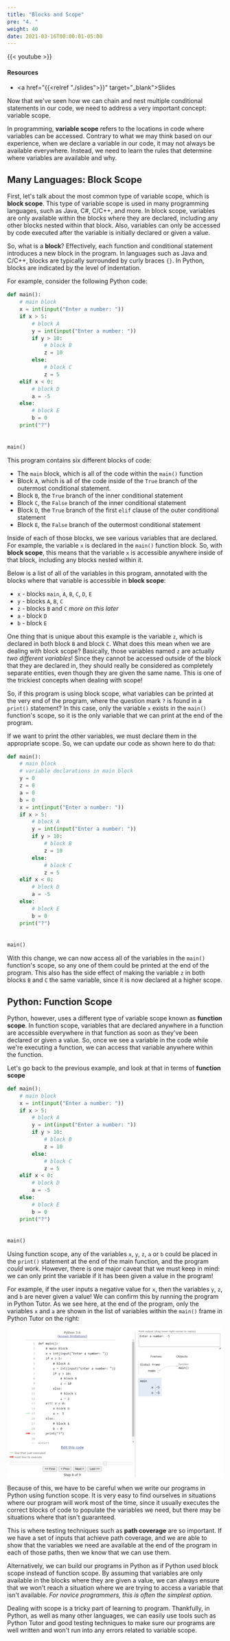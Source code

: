 ```yaml
---
title: "Blocks and Scope"
pre: "4. "
weight: 40
date: 2021-03-16T00:00:01-05:00
---
```


{{< youtube  >}}

#### Resources

* <a href="{{<relref "./slides">}}" target="_blank">Slides</a>

Now that we've seen how we can chain and nest multiple conditional statements in our code, we need to address a very important concept: variable scope.

In programming, **variable scope** refers to the locations in code where variables can be accessed. Contrary to what we may think based on our experience, when we declare a variable in our code, it may not always be available everywhere. Instead, we need to learn the rules that determine where variables are available and why. 

## Many Languages: Block Scope

First, let's talk about the most common type of variable scope, which is **block scope**. This type of variable scope is used in many programming languages, such as Java, C#, C/C++, and more. In block scope, variables are only available within the blocks where they are declared, including any other blocks nested within that block. Also, variables can only be accessed by code executed after the variable is initially declared or given a value. 

So, what is a **block**? Effectively, each function and conditional statement introduces a new block in the program. In languages such as Java and C/C++, blocks are typically surrounded by curly braces `{}`. In Python, blocks are indicated by the level of indentation. 

For example, consider the following Python code:

```python
def main():
    # main block
    x = int(input("Enter a number: "))
    if x > 5:
        # block A
        y = int(input("Enter a number: "))
        if y > 10: 
            # block B
            z = 10
        else:
            # block C
            z = 5
    elif x < 0:
        # block D
        a = -5
    else:
        # block E
        b = 0
    print("?")


main()
```

This program contains six different blocks of code:
* The `main` block, which is all of the code within the `main()` function
* Block `A`, which is all of the code inside of the `True` branch of the outermost conditional statement.
* Block `B`, the `True` branch of the inner conditional statement
* Block `C`, the `False` branch of the inner conditional statement
* Block `D`, the `True` branch of the first `elif` clause of the outer conditional statement
* Block `E`, the `False` branch of the outermost conditional statement

Inside of each of those blocks, we see various variables that are declared. For example, the variable `x` is declared in the `main()` function block. So, with **block scope**, this means that the variable `x` is accessible anywhere inside of that block, including any blocks nested within it.

Below is a list of all of the variables in this program, annotated with the blocks where that variable is accessible in **block scope**:

* `x` - blocks `main`, `A`, `B`, `C`, `D`, `E`
* `y` - blocks `A`, `B`, `C`
* `z` - blocks `B` and `C` _more on this later_
* `a` - block `D`
* `b` - block `E`

One thing that is unique about this example is the variable `z`, which is declared in both block `B` and block `C`. What does this mean when we are dealing with block scope? Basically, those variables named `z` are actually _two different variables_! Since they cannot be accessed outside of the block that they are declared in, they should really be considered as completely separate entities, even though they are given the same name. This is one of the trickiest concepts when dealing with scope! 

So, if this program is using block scope, what variables can be printed at the very end of the program, where the question mark `?` is found in a `print()` statement? In this case, only the variable `x` exists in the `main()` function's scope, so it is the only variable that we can print at the end of the program. 

If we want to print the other variables, we must declare them in the appropriate scope. So, we can update our code as shown here to do that:

```python
def main():
    # main block
    # variable declarations in main block
    y = 0
    z = 0
    a = 0
    b = 0
    x = int(input("Enter a number: "))
    if x > 5:
        # block A
        y = int(input("Enter a number: "))
        if y > 10: 
            # block B
            z = 10
        else:
            # block C
            z = 5
    elif x < 0:
        # block D
        a = -5
    else:
        # block E
        b = 0
    print("?")


main()
```

With this change, we can now access all of the variables in the `main()` function's scope, so any one of them could be printed at the end of the program. This also has the side effect of making the variable `z` in both blocks `B` and `C` the same variable, since it is now declared at a higher scope.

## Python: Function Scope

Python, however, uses a different type of variable scope known as **function scope**. In function scope, variables that are declared anywhere in a function are accessible everywhere in that function as soon as they've been declared or given a value. So, once we see a variable in the code while we're executing a function, we can access that variable anywhere within the function. 

Let's go back to the previous example, and look at that in terms of **function scope**

```python
def main():
    # main block
    x = int(input("Enter a number: "))
    if x > 5:
        # block A
        y = int(input("Enter a number: "))
        if y > 10: 
            # block B
            z = 10
        else:
            # block C
            z = 5
    elif x < 0:
        # block D
        a = -5
    else:
        # block E
        b = 0
    print("?")


main()
```

Using function scope, any of the variables `x`, `y`, `z`, `a` or `b` could be placed in the `print()` statement at the end of the main function, and the program _could_ work. However, there is one major caveat that we must keep in mind: we can only print the variable if it has been given a value in the program!

For example, if the user inputs a negative value for `x`, then the variables `y`, `z`, and `b` are never given a value! We can confirm this by running the program in Python Tutor. As we see here, at the end of the program, only the variables `x` and `a` are shown in the list of variables within the `main()` frame in Python Tutor on the right:

![Python Tutor](/images/lab9/tutor.png)

Because of this, we have to be careful when we write our programs in Python using function scope. It is very easy to find ourselves in situations where our program will work most of the time, since it usually executes the correct blocks of code to populate the variables we need, but there may be situations where that isn't guaranteed. 

This is where testing techniques such as **path coverage** are so important. If we have a set of inputs that achieve path coverage, and we are able to show that the variables we need are available at the end of the program in each of those paths, then we know that we can use them.

Alternatively, we can build our programs in Python as if Python used block scope instead of function scope. By assuming that variables are only available in the blocks where they are given a value, we can always ensure that we won't reach a situation where we are trying to access a variable that isn't available. _For novice programmers, this is often the simplest option._

Dealing with scope is a tricky part of learning to program. Thankfully, in Python, as well as many other languages, we can easily use tools such as Python Tutor and good testing techniques to make sure our programs are well written and won't run into any errors related to variable scope. 